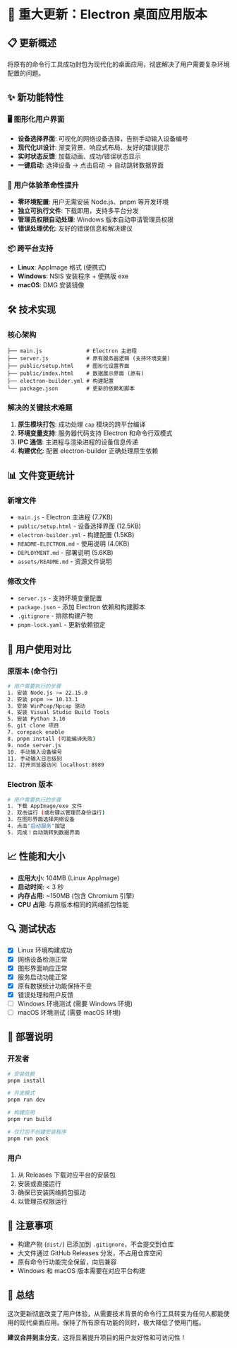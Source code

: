 # 🎉 重大更新：Electron 桌面应用版本

## 📋 更新概述

将原有的命令行工具成功封包为现代化的桌面应用，彻底解决了用户需要复杂环境配置的问题。

## ✨ 新功能特性

### 🖥️ 图形化用户界面
- **设备选择界面**: 可视化的网络设备选择，告别手动输入设备编号
- **现代化UI设计**: 渐变背景、响应式布局、友好的错误提示
- **实时状态反馈**: 加载动画、成功/错误状态显示
- **一键启动**: 选择设备 → 点击启动 → 自动跳转数据界面

### 🚀 用户体验革命性提升
- **零环境配置**: 用户无需安装 Node.js、pnpm 等开发环境
- **独立可执行文件**: 下载即用，支持多平台分发
- **管理员权限自动处理**: Windows 版本自动申请管理员权限
- **错误处理优化**: 友好的错误信息和解决建议

### 📦 跨平台支持
- **Linux**: AppImage 格式 (便携式)
- **Windows**: NSIS 安装程序 + 便携版 exe
- **macOS**: DMG 安装镜像

## 🛠️ 技术实现

### 核心架构
```
├── main.js              # Electron 主进程
├── server.js            # 原有服务器逻辑 (支持环境变量)
├── public/setup.html    # 图形化设置界面
├── public/index.html    # 数据展示界面 (原有)
├── electron-builder.yml # 构建配置
└── package.json         # 更新的依赖和脚本
```

### 解决的关键技术难题
1. **原生模块打包**: 成功处理 `cap` 模块的跨平台编译
2. **环境变量支持**: 服务器代码支持 Electron 和命令行双模式
3. **IPC 通信**: 主进程与渲染进程的设备信息传递
4. **构建优化**: 配置 electron-builder 正确处理原生依赖

## 📊 文件变更统计

### 新增文件
- `main.js` - Electron 主进程 (7.7KB)
- `public/setup.html` - 设备选择界面 (12.5KB)
- `electron-builder.yml` - 构建配置 (1.5KB)
- `README-ELECTRON.md` - 使用说明 (4.0KB)
- `DEPLOYMENT.md` - 部署说明 (5.6KB)
- `assets/README.md` - 资源文件说明

### 修改文件
- `server.js` - 支持环境变量配置
- `package.json` - 添加 Electron 依赖和构建脚本
- `.gitignore` - 排除构建产物
- `pnpm-lock.yaml` - 更新依赖锁定

## 🎯 用户使用对比

### 原版本 (命令行)
```bash
# 用户需要执行的步骤
1. 安装 Node.js >= 22.15.0
2. 安装 pnpm >= 10.13.1
3. 安装 WinPcap/Npcap 驱动
4. 安装 Visual Studio Build Tools
5. 安装 Python 3.10
6. git clone 项目
7. corepack enable
8. pnpm install (可能编译失败)
9. node server.js
10. 手动输入设备编号
11. 手动输入日志级别
12. 打开浏览器访问 localhost:8989
```

### Electron 版本
```bash
# 用户需要执行的步骤
1. 下载 AppImage/exe 文件
2. 双击运行 (或右键以管理员身份运行)
3. 在图形界面选择网络设备
4. 点击"启动服务"按钮
5. 完成！自动跳转到数据界面
```

## 📈 性能和大小

- **应用大小**: 104MB (Linux AppImage)
- **启动时间**: < 3 秒
- **内存占用**: ~150MB (包含 Chromium 引擎)
- **CPU 占用**: 与原版本相同的网络抓包性能

## 🔍 测试状态

- [x] Linux 环境构建成功
- [x] 网络设备检测正常
- [x] 图形界面响应正常
- [x] 服务启动功能正常
- [x] 原有数据统计功能保持不变
- [x] 错误处理和用户反馈
- [ ] Windows 环境测试 (需要 Windows 环境)
- [ ] macOS 环境测试 (需要 macOS 环境)

## 📝 部署说明

### 开发者
```bash
# 安装依赖
pnpm install

# 开发模式
pnpm run dev

# 构建应用
pnpm run build

# 仅打包不创建安装程序
pnpm run pack
```

### 用户
1. 从 Releases 下载对应平台的安装包
2. 安装或直接运行
3. 确保已安装网络抓包驱动
4. 以管理员权限运行

## 🚨 注意事项

- 构建产物 (`dist/`) 已添加到 `.gitignore`，不会提交到仓库
- 大文件通过 GitHub Releases 分发，不占用仓库空间
- 原有命令行功能完全保留，向后兼容
- Windows 和 macOS 版本需要在对应平台构建

## 🎉 总结

这次更新彻底改变了用户体验，从需要技术背景的命令行工具转变为任何人都能使用的现代桌面应用。保持了所有原有功能的同时，极大降低了使用门槛。

**建议合并到主分支**，这将显著提升项目的用户友好性和可访问性！